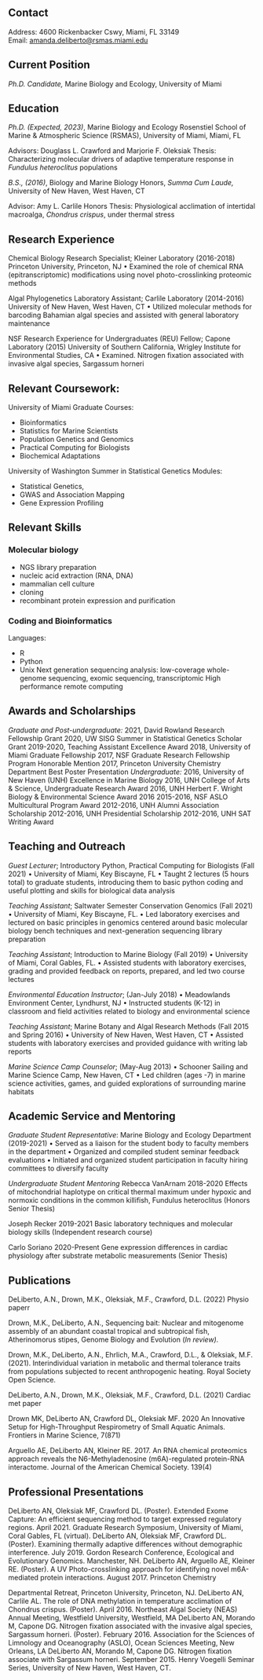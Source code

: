 ## Contact
Address: 4600 Rickenbacker Cswy, Miami, FL 33149  
Email: [amanda.deliberto@rsmas.miami.edu](mailto:amanda.deliberto@rsmas.miami.edu)

## Current Position

 *Ph.D. Candidate,* Marine Biology and Ecology, University of Miami

## Education

*Ph.D. (Expected, 2023)*, Marine Biology and Ecology
Rosenstiel School of Marine & Atmospheric Science (RSMAS),
University of Miami, Miami, FL

Advisors: Douglass L. Crawford and Marjorie F. Oleksiak
Thesis: Characterizing molecular drivers of adaptive temperature  response in *Fundulus heteroclitus* populations

*B.S., (2016)*, Biology and Marine Biology Honors, *Summa Cum Laude,*
University of New Haven, West Haven, CT

Advisor: Amy L. Carlile
Honors Thesis: Physiological acclimation of intertidal macroalga, *Chondrus crispus*, under thermal stress

## Research Experience

Chemical Biology Research Specialist; Kleiner Laboratory (2016-2018)
Princeton University, Princeton, NJ
• Examined the role of chemical RNA (epitranscriptomic) modifications using novel photo-crosslinking proteomic methods

Algal Phylogenetics Laboratory Assistant; Carlile Laboratory (2014-2016)
University of New Haven, West Haven, CT
• Utilized molecular methods for barcoding Bahamian algal species and assisted with general laboratory maintenance

NSF Research Experience for Undergraduates (REU) Fellow; Capone Laboratory (2015)
University of Southern California, Wrigley Institute for Environmental Studies, CA
• Examined. Nitrogen fixation associated with invasive algal species, Sargassum
horneri

## Relevant Coursework:
University of Miami Graduate Courses: 
- Bioinformatics
- Statistics for Marine Scientists
- Population Genetics and Genomics
- Practical Computing for Biologists
- Biochemical Adaptations

University of Washington Summer in Statistical Genetics Modules: 
- Statistical Genetics, 
- GWAS and Association Mapping
- Gene Expression Profiling


## Relevant Skills
### Molecular biology
- NGS library preparation
- nucleic acid extraction (RNA, DNA)
- mammalian cell culture
- cloning
- recombinant protein expression and purification

### Coding and Bioinformatics
Languages: 
- R
- Python
- Unix
Next generation sequencing analysis: low-coverage whole-genome sequencing, exomic sequencing, transcriptomic
High performance remote computing

## Awards and Scholarships
*Graduate and Post-undergraduate:*
2021, David Rowland Research Fellowship Grant
2020, UW SISG Summer in Statistical Genetics Scholar Grant
2019-2020, Teaching Assistant Excellence Award
2018, University of Miami Graduate Fellowship
2017, NSF Graduate Research Fellowship Program Honorable Mention
2017, Princeton University Chemistry Department Best Poster Presentation
*Undergraduate:*
2016, University of New Haven (UNH) Excellence in Marine Biology
2016, UNH College of Arts & Science, Undergraduate Research Award
2016, UNH Herbert F. Wright Biology & Environmental Science Award 2016
2015-2016, NSF ASLO Multicultural Program Award
2012-2016, UNH Alumni Association Scholarship
2012-2016, UNH Presidential Scholarship
2012-2016, UNH SAT Writing Award

## Teaching and Outreach
*Guest Lecturer*; Introductory Python, Practical Computing for Biologists (Fall 2021)
• University of Miami, Key Biscayne, FL
• Taught 2 lectures (5 hours total) to graduate students, introducing them to basic python
coding and useful plotting and skills for biological data analysis

*Teaching Assistant*; Saltwater Semester Conservation Genomics (Fall 2021)
• University of Miami, Key Biscayne, FL.
• Led laboratory exercises and lectured on basic principles in genomics centered around
basic molecular biology bench techniques and next-generation sequencing library
preparation

*Teaching Assistant*; Introduction to Marine Biology (Fall 2019)
• University of Miami, Coral Gables, FL.
• Assisted students with laboratory exercises, grading and provided feedback on reports,
prepared, and led two course lectures

*Environmental Education Instructor*; (Jan-July 2018)
• Meadowlands Environment Center, Lyndhurst, NJ
• Instructed students (K-12) in classroom and field activities related to biology and
environmental science

*Teaching Assistant*; Marine Botany and Algal Research Methods (Fall 2015 and Spring 2016)
• University of New Haven, West Haven, CT
• Assisted students with laboratory exercises and provided guidance with writing lab
reports

*Marine Science Camp Counselor*; (May-Aug 2013)
• Schooner Sailing and Marine Science Camp, New Haven, CT
• Led children (ages -7) in marine science activities, games, and guided explorations of
surrounding marine habitats

## Academic Service and Mentoring
*Graduate Student Representative*: Marine Biology and Ecology Department (2019-2021)
• Served as a liaison for the student body to faculty members in the department
• Organized and compiled student seminar feedback evaluations
• Initiated and organized student participation in faculty hiring committees to diversify
faculty

*Undergraduate Student Mentoring*
Rebecca VanArnam 2018-2020
Effects of mitochondrial haplotype on critical thermal maximum under hypoxic and normoxic
conditions in the common killifish, Fundulus heteroclitus (Honors Senior Thesis)

Joseph Recker 2019-2021
Basic laboratory techniques and molecular biology skills (Independent research course)

Carlo Soriano 2020-Present
Gene expression differences in cardiac physiology after substrate metabolic measurements
(Senior Thesis)

## Publications

DeLiberto, A.N., Drown, M.K., Oleksiak, M.F., Crawford, D.L. (2022) Physio paperr


Drown, M.K., DeLiberto, A.N., 
Sequencing bait: Nuclear and mitogenome assembly of an abundant coastal tropical and subtropical fish, Atherinomorus stipes, Genome Biology and Evolution (*In review).*

Drown, M.K., DeLiberto, A.N., Ehrlich, M.A., Crawford, D.L., & Oleksiak, M.F. (2021). Interindividual variation in metabolic and thermal tolerance traits from populations subjected to recent anthropogenic heating. Royal Society Open Science.

DeLiberto, A.N., Drown, M.K., Oleksiak, M.F., Crawford, D.L. (2021) Cardiac met paper

Drown MK, DeLiberto AN, Crawford DL, Oleksiak MF. 2020 An Innovative Setup for High-Throughput Respirometry of Small Aquatic Animals. Frontiers in Marine Science, 7(871)

Arguello AE, DeLiberto AN, Kleiner RE. 2017. An RNA chemical proteomics approach reveals
the N6-Methyladenosine (m6A)-regulated protein-RNA interactome. Journal of the American
Chemical Society. 139(4)

## Professional Presentations
DeLiberto AN, Oleksiak MF, Crawford DL. (Poster). Extended Exome Capture: An efficient
sequencing method to target expressed regulatory regions. April 2021. Graduate Research
Symposium, University of Miami, Coral Gables, FL (virtual).
DeLiberto AN, Oleksiak MF, Crawford DL. (Poster). Examining thermally adaptive differences
without demographic interference. July 2019. Gordon Research Conference, Ecological and
Evolutionary Genomics. Manchester, NH.
DeLiberto AN, Arguello AE, Kleiner RE. (Poster). A UV Photo-crosslinking approach for
identifying novel m6A-mediated protein interactions. August 2017. Princeton Chemistry

Departmental Retreat, Princeton University, Princeton, NJ.
DeLiberto AN, Carlile AL. The role of DNA methylation in temperature acclimation of
Chondrus crispus. (Poster). April 2016. Northeast Algal Society (NEAS) Annual Meeting,
Westfield University, Westfield, MA
DeLiberto AN, Morando M, Capone DG. Nitrogen fixation associated with the invasive algal
species, Sargassum horneri. (Poster). February 2016. Association for the Sciences of Limnology
and Oceanography (ASLO), Ocean Sciences Meeting, New Orleans, LA
DeLiberto AN, Morando M, Capone DG. Nitrogen fixation associate with Sargassum horneri.
September 2015. Henry Voegelli Seminar Series, University of New Haven, West Haven, CT.
